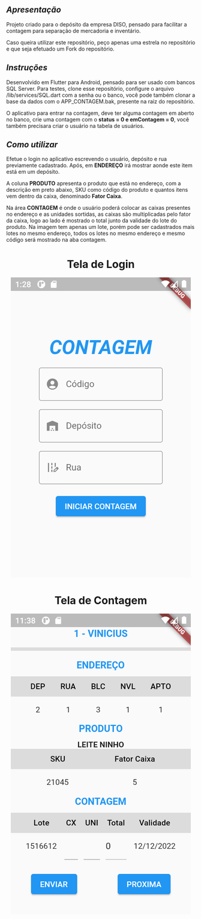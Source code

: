 <i><h2>Apresentação</h2></i>
Projeto criado para o depósito da empresa DISO, pensado para facilitar a contagem para separação de mercadoria e
inventário.

Caso queira utilizar este repositório, peço apenas uma estrela no repositório e que seja efetuado um Fork do
repositório.

<i><h2>Instruções</h2></i>
<p align="left">
Desenvolvido em Flutter para Android, pensado para ser usado com bancos SQL Server.
Para testes, clone esse repositório, configure o arquivo /lib/services/SQL.dart com a senha ou o banco,
você pode também clonar a base da dados com o APP_CONTAGEM.bak, presente na raiz do repositório.

O aplicativo para entrar na contagem, deve ter alguma contagem em aberto no banco,
crie uma contagem com o <b>status = 0 e emContagem = 0</b>, você também precisara
criar o usuário na tabela de usuários.
</p>
<i>
<h2>Como utilizar</h2></i>
Efetue o login no aplicativo escrevendo o usuário, depósito e rua previamente cadastrado.
Após, em <B>ENDEREÇO</B> irá mostrar aonde este item está em um depósito.

A coluna <b>PRODUTO</b> apresenta o produto que está no endereço, com a descrição em preto abaixo,
SKU como código do produto e quantos itens vem dentro da caixa, denominado <b>Fator Caixa</b>.

Na área <b>CONTAGEM</b> é onde o usuário poderá colocar as caixas presentes no endereço e as unidades sortidas,
as caixas são multiplicadas pelo fator da caixa, logo ao lado é mostrado o total junto da validade
do lote do produto. Na imagem tem apenas um lote, porém pode ser cadastrados mais lotes no mesmo endereço, todos
os lotes no mesmo endereço e mesmo código será mostrado na aba contagem.

<h1 align="center">Tela de Login</h1>
<p align="center">
  <img src="https://github.com/ian3107/contagem_dep_app/blob/master/images/Login.png?raw=true">
</p>

<h1 align="center">Tela de Contagem</h1>
<p align="center">
  <img src="https://github.com/ian3107/contagem_dep_app/blob/master/images/Contagem.png?raw=true">
</p>

